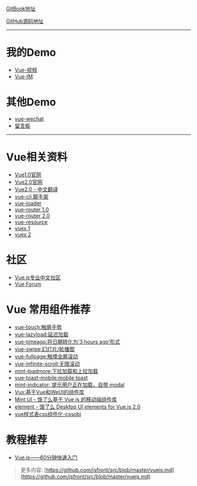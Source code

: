 [GitBook地址](https://mrleo.gitbooks.io/books/content/codes/Vue/)

[GitHub源码地址](https://github.com/MrLeo/books/tree/master/codes/Vue)

- - - 
# 我的Demo
- [Vue-视频](https://github.com/MrLeo/vue-demo)
- [Vue-IM](https://github.com/MrLeo/vue-im-demo)

# 其他Demo
- [vue-wechat](https://github.com/useryangtao/vue-wechat)
- [留言板](https://github.com/kenberkeley/vue-demo)

- - - - -
# Vue相关资料
- [Vue1.0官网](http://cn.vuejs.org/)
- [Vue2.0官网](http://vuejs.org/)
- [Vue2.0 - 中文翻译](http://vuefe.cn/)
- [vue-cli 脚手架](https://github.com/vuejs/vue-cli)
- [vue-loader](http://vue-loader.vuejs.org/en/index.html)
- [vue-router 1.0](https://github.com/vuejs/vue-router/tree/1.0/docs)
- [vue-router 2.0](http://router.vuejs.org/zh-cn/index.html)
- [vue-resource](https://github.com/vuejs/vue-resource/tree/master/docs)
- [vuex 1](https://github.com/vuejs/vuex)
- [vuex 2](http://vuex.vuejs.org/en/index.html)

# 社区
- [Vue.js专业中文社区](http://vue-js.com/)
- [Vue Forum](http://forum.vuejs.org/)

# Vue 常用组件推荐
- [vue-touch:触屏手势](https://github.com/vuejs/vue-touch)
- [vue-lazyload:延迟加载](https://github.com/hilongjw/vue-lazyload)
- [vue-timeago:将日期转化为'3 hours ago'形式](https://github.com/egoist/vue-timeago)
- [vue-swipe:幻灯片/轮播图](https://github.com/ElemeFE/vue-swipe)
- [vue-fullpage:触摸全屏滚动](https://github.com/wendaosanshou/vue-fullpage)
- [vue-infinite-scroll:无限滚动](https://github.com/ElemeFE/vue-infinite-scroll)
- [mint-loadmore:下拉加载和上拉加载](https://github.com/mint-ui/mint-loadmore)
- [vue-toast-mobile:mobile toast](https://github.com/ElemeFE/vue-toast-mobile)
- [mint-indicator: 提示用户正在加载，自带 modal](https://github.com/mint-ui/mint-indicator)
- [Vux:基于Vue和WeUI的组件库](https://vuxjs.gitbooks.io/vux/content/)
- [Mint UI - 饿了么基于 Vue.js 的移动端组件库](http://mint-ui.github.io/#!/zh-cn)
- [element - 饿了么 Desktop UI elements for Vue.js 2.0](https://github.com/ElemeFE/element)
- [vue样式表css组件化-cssobj](https://github.com/cssobj/cssobj)

# 教程推荐
- [Vue.js——60分钟快速入门](http://www.cnblogs.com/keepfool/p/5619070.html)

> 更多内容:
> [https://github.com/jsfront/src/blob/master/vuejs.md](https://github.com/jsfront/src/blob/master/vuejs.md)